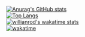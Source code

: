 [![Anurag's GitHub stats](https://github-readme-stats.vercel.app/api?username=kotnid&count_private=true&show_icons=true&include_all_commits=true)](https://github.com/anuraghazra/github-readme-stats)  <br>
[![Top Langs](https://github-readme-stats.vercel.app/api/top-langs/?username=kotnid&layout=compact)](https://github.com/anuraghazra/github-readme-stats) <br>
[![willianrod's wakatime stats](https://github-readme-stats.vercel.app/api/wakatime?username=kotnid)](https://github.com/anuraghazra/github-readme-stats) <br>
[![wakatime](https://wakatime.com/badge/user/8c053ba6-8018-4b64-97db-3521376f3796.svg)](https://wakatime.com/@8c053ba6-8018-4b64-97db-3521376f3796)
[](https://komarev.com/ghpvc/?username=kotnid)
